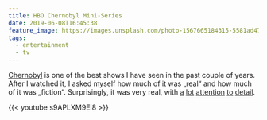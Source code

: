```yaml
---
title: HBO Chernobyl Mini-Series
date: 2019-06-08T16:45:38
feature_image: https://images.unsplash.com/photo-1567665184315-5581ad476373?crop=entropy&cs=tinysrgb&fit=max&fm=jpg&ixid=MnwxMTc3M3wwfDF8c2VhcmNofDExfHxjaGVybm9ieWx8ZW58MHx8fHwxNjE2Mjg0OTM3&ixlib=rb-1.2.1&q=80&w=2000
tags:
  - entertainment
  - tv
---
```


[Chernobyl](https://www.hbo.com/chernobyl) is one of the best shows I have seen in the past couple of years. After I watched it, I asked myself how much of it was „real“ and how much of it was „fiction“. Surprisingly, it was very real, with [a](https://threadreaderapp.com/thread/1132029943297265664.html) [lot](https://threadreaderapp.com/thread/1132362644848033792.html) [attention](https://threadreaderapp.com/thread/1132630861600444416.html) [to](https://threadreaderapp.com/thread/1133199099640074247.html) [detail](https://threadreaderapp.com/thread/1135689238597574656.html).

{{< youtube s9APLXM9Ei8 >}}
